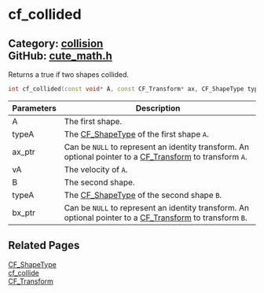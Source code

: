 # cf_collided

Category: [collision](https://github.com/RandyGaul/cute_framework/blob/master/docs/api_reference?id=collision)  
GitHub: [cute_math.h](https://github.com/RandyGaul/cute_framework/blob/master/include/cute_math.h)  
---

Returns a true if two shapes collided.

```cpp
int cf_collided(const void* A, const CF_Transform* ax, CF_ShapeType typeA, const void* B, const CF_Transform* bx, CF_ShapeType typeB);
```

Parameters | Description
--- | ---
A | The first shape.
typeA | The [CF_ShapeType](https://github.com/RandyGaul/cute_framework/blob/master/docs/collision/cf_shapetype.md) of the first shape `A`.
ax_ptr | Can be `NULL` to represent an identity transform. An optional pointer to a [CF_Transform](https://github.com/RandyGaul/cute_framework/blob/master/docs/math/cf_transform.md) to transform `A`.
vA | The velocity of `A`.
B | The second shape.
typeA | The [CF_ShapeType](https://github.com/RandyGaul/cute_framework/blob/master/docs/collision/cf_shapetype.md) of the second shape `B`.
bx_ptr | Can be `NULL` to represent an identity transform. An optional pointer to a [CF_Transform](https://github.com/RandyGaul/cute_framework/blob/master/docs/math/cf_transform.md) to transform `B`.

## Related Pages

[CF_ShapeType](https://github.com/RandyGaul/cute_framework/blob/master/docs/collision/cf_shapetype.md)  
[cf_collide](https://github.com/RandyGaul/cute_framework/blob/master/docs/collision/cf_collide.md)  
[CF_Transform](https://github.com/RandyGaul/cute_framework/blob/master/docs/math/cf_transform.md)  
